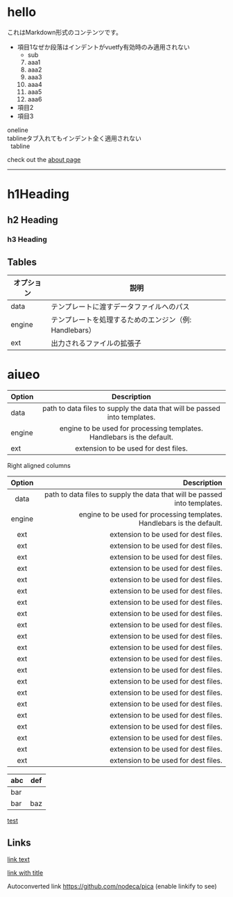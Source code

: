 # hello

これはMarkdown形式のコンテンツです。

- 項目1なぜか段落はインデントがvuetfy有効時のみ適用されない
  - sub
  7. aaa1
  1. aaa2
  1. aaa3
  1. aaa4
  1. aaa5
  1. aaa6
- 項目2
- 項目3

oneline  
  tablineタブ入れてもインデント全く適用されない  
&nbsp;&nbsp;tabline

check out the [about page](/about)

---

# h1Heading
## h2 Heading
### h3 Heading

## Tables

| オプション | 説明 |
|----|--|
| data | テンプレートに渡すデータファイルへのパス |
| engine | テンプレートを処理するためのエンジン（例: Handlebars） |
| ext | 出力されるファイルの拡張子 |


# aiueo

| Option | Description |
|:------|:-----------:|
| data   | path to data files to supply the data that will be passed into templates. |
| engine | engine to be used for processing templates. Handlebars is the default. |
| ext    | extension to be used for dest files. |

Right aligned columns

| Option | Description |
|:--:|-----------:|
| data   | path to data files to supply the data that will be passed into templates. |
| engine | engine to be used for processing templates. Handlebars is the default. |
| ext    | extension to be used for dest files. |
| ext    | extension to be used for dest files. |
| ext    | extension to be used for dest files. |
| ext    | extension to be used for dest files. |
| ext    | extension to be used for dest files. |
| ext    | extension to be used for dest files. |
| ext    | extension to be used for dest files. |
| ext    | extension to be used for dest files. |
| ext    | extension to be used for dest files. |
| ext    | extension to be used for dest files. |
| ext    | extension to be used for dest files. |
| ext    | extension to be used for dest files. |
| ext    | extension to be used for dest files. |
| ext    | extension to be used for dest files. |
| ext    | extension to be used for dest files. |
| ext    | extension to be used for dest files. |
| ext    | extension to be used for dest files. |
| ext    | extension to be used for dest files. |
| ext    | extension to be used for dest files. |
| ext    | extension to be used for dest files. |
| ext    | extension to be used for dest files. |
<!-- <a id="Tables"></a> -->

<table>
<thead>
<tr>
<th>abc</th>
<th>def</th>
</tr>
</thead>
<tbody>
<tr>
<td>bar</td>
<td></td>
</tr>
<tr>
<td>bar</td>
<td>baz</td>
</tr>
</tbody>
</table>



[test](#aiueo)

## Links

[link text](http://dev.nodeca.com)

[link with title](http://nodeca.github.io/pica/demo/ "title text!")

Autoconverted link https://github.com/nodeca/pica (enable linkify to see)
